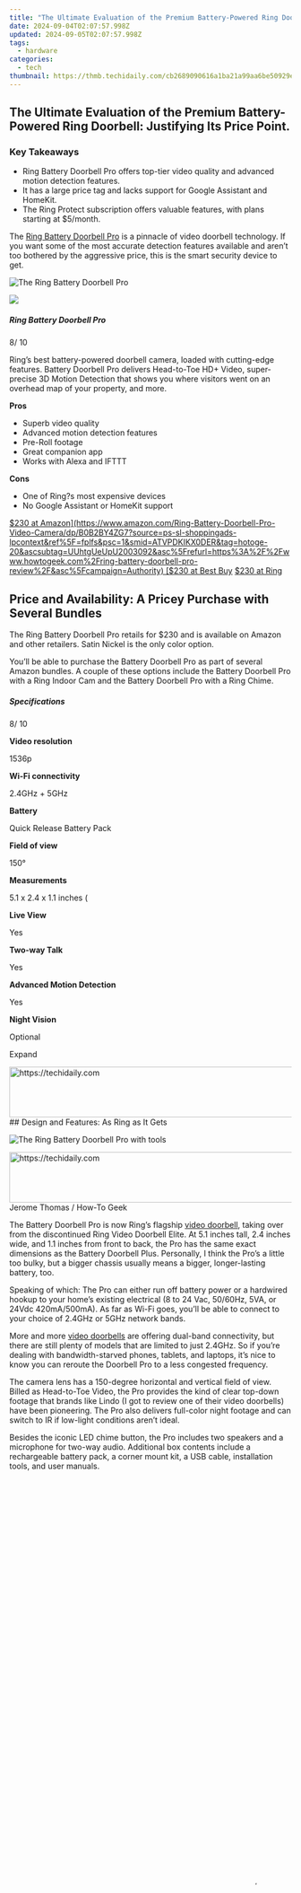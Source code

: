 ```yaml
---
title: "The Ultimate Evaluation of the Premium Battery-Powered Ring Doorbell: Justifying Its Price Point."
date: 2024-09-04T02:07:57.998Z
updated: 2024-09-05T02:07:57.998Z
tags:
  - hardware
categories:
  - tech
thumbnail: https://thmb.techidaily.com/cb2689090616a1ba21a99aa6be50929e603a0dc8061abd47262715b07e4d29cd.jpg
---
```


## The Ultimate Evaluation of the Premium Battery-Powered Ring Doorbell: Justifying Its Price Point.

### Key Takeaways

* Ring Battery Doorbell Pro offers top-tier video quality and advanced motion detection features.
* It has a large price tag and lacks support for Google Assistant and HomeKit.
* The Ring Protect subscription offers valuable features, with plans starting at $5/month.

 The [Ring Battery Doorbell Pro](https://www.amazon.com/Ring-Battery-Doorbell-Pro-Video-Camera/dp/B0B2BY4ZG7?tag=hotoge-20&ascsubtag=UUhtgUeUpU2003092&asc%5Frefurl=https%3A%2F%2Fwww.howtogeek.com%2Fring-battery-doorbell-pro-review%2F&asc%5Fcampaign=Authority) is a pinnacle of video doorbell technology. If you want some of the most accurate detection features available and aren’t too bothered by the aggressive price, this is the smart security device to get.

![The Ring Battery Doorbell Pro](https://static1.howtogeekimages.com/wordpress/wp-content/uploads/2024/05/ring-battery-doorbell-pro-product-1.png) 

![](https://static1.howtogeekimages.com/wordpresshttps://static0.howtogeekimages.com/wordpress/wp-content/uploads/2024/01/htg-rec-2024-2000-1.png) 

#####  Ring Battery Doorbell Pro

8/ 10 

Ring’s best battery-powered doorbell camera, loaded with cutting-edge features. Battery Doorbell Pro delivers Head-to-Toe HD+ Video, super-precise 3D Motion Detection that shows you where visitors went on an overhead map of your property, and more.  

**Pros** 
* Superb video quality
* Advanced motion detection features
* Pre-Roll footage
* Great companion app
* Works with Alexa and IFTTT

**Cons** 
* One of Ring?s most expensive devices
* No Google Assistant or HomeKit support

[$230 at Amazon](https://www.amazon.com/Ring-Battery-Doorbell-Pro-Video-Camera/dp/B0B2BY4ZG7?source=ps-sl-shoppingads-lpcontext&ref%5F=fplfs&psc=1&smid=ATVPDKIKX0DER&tag=hotoge-20&ascsubtag=UUhtgUeUpU2003092&asc%5Frefurl=https%3A%2F%2Fwww.howtogeek.com%2Fring-battery-doorbell-pro-review%2F&asc%5Fcampaign=Authority) [$230 at Best Buy](https://shop-links.co/link/?exclusive=1&publisher_slug=itechdaily19598&url=https%3A%2F%2Fwww.bestbuy.com%2Fsite%2Fring-battery-doorbell-pro-smart-wi-fi-video-doorbell-battery-powered-with-head-to-toe-hd-video-satin-nickel%2F6572256.p%3FskuId%3D6572256) [$230 at Ring](https://ring.com/products/battery-doorbell-pro?gad%5Fsource=1&gclid=CjwKCAjwrvyxBhAbEiwAEg%5FKglKQMVYJh8kgDGPv9rCQppIJdGBH7GSaJuVMoaYHVtLwCteV5sznARoCNOAQAvD%5FBwE) 

##  Price and Availability: A Pricey Purchase with Several Bundles

 The Ring Battery Doorbell Pro retails for $230 and is available on Amazon and other retailers. Satin Nickel is the only color option.

 You’ll be able to purchase the Battery Doorbell Pro as part of several Amazon bundles. A couple of these options include the Battery Doorbell Pro with a Ring Indoor Cam and the Battery Doorbell Pro with a Ring Chime.

#####  Specifications

8/ 10 

**Video resolution** 

 1536p 

**Wi-Fi connectivity** 

 2.4GHz + 5GHz 

**Battery** 

 Quick Release Battery Pack 

**Field of view** 

 150° 

**Measurements** 

 5.1 x 2.4 x 1.1 inches (

**Live View** 

 Yes 

**Two-way Talk** 

 Yes 

**Advanced Motion Detection** 

 Yes 

**Night Vision** 

 Optional 

Expand 

<!-- affiliate ads begin -->
<a href="https://aligracehair.sjv.io/c/5597632/1959764/19272" target="_top" id="1959764">
  <img src="//a.impactradius-go.com/display-ad/19272-1959764" border="0" alt="https://techidaily.com" width="728" height="90"/>
</a>
<img height="0" width="0" src="https://aligracehair.sjv.io/i/5597632/1959764/19272" style="position:absolute;visibility:hidden;" border="0" />
<!-- affiliate ads end -->
##  Design and Features: As Ring as It Gets

![The Ring Battery Doorbell Pro with tools](https://static1.howtogeekimages.com/wordpress/wp-content/uploads/wm/2024/05/the-ring-battery-doorbell-pro-with-tools_53629587649_o.jpg) 

<!-- affiliate ads begin -->
<a href="https://aligracehair.sjv.io/c/5597632/2135419/19272" target="_top" id="2135419">
  <img src="//a.impactradius-go.com/display-ad/19272-2135419" border="0" alt="https://techidaily.com" width="728" height="90"/>
</a>
<img height="0" width="0" src="https://aligracehair.sjv.io/i/5597632/2135419/19272" style="position:absolute;visibility:hidden;" border="0" />
<!-- affiliate ads end -->
Jerome Thomas / How-To Geek

 The Battery Doorbell Pro is now Ring’s flagship [video doorbell](https://extra-approaches.techidaily.com/updated-novices-blueprint-for-easy-stressless-nft-making/), taking over from the discontinued Ring Video Doorbell Elite. At 5.1 inches tall, 2.4 inches wide, and 1.1 inches from front to back, the Pro has the same exact dimensions as the Battery Doorbell Plus. Personally, I think the Pro’s a little too bulky, but a bigger chassis usually means a bigger, longer-lasting battery, too.

 Speaking of which: The Pro can either run off battery power or a hardwired hookup to your home’s existing electrical (8 to 24 Vac, 50/60Hz, 5VA, or 24Vdc 420mA/500mA). As far as Wi-Fi goes, you’ll be able to connect to your choice of 2.4GHz or 5GHz network bands.

 More and more [video doorbells](https://screen-mirroring-recording.techidaily.com/updated-unlocking-the-secrets-of-ios-visual-data-repository-for-2024/) are offering dual-band connectivity, but there are still plenty of models that are limited to just 2.4GHz. So if you’re dealing with bandwidth-starved phones, tablets, and laptops, it’s nice to know you can reroute the Doorbell Pro to a less congested frequency.

 The camera lens has a 150-degree horizontal and vertical field of view. Billed as Head-to-Toe Video, the Pro provides the kind of clear top-down footage that brands like Lindo (I got to review one of their video doorbells) have been pioneering. The Pro also delivers full-color night footage and can switch to IR if low-light conditions aren’t ideal.

 Besides the iconic LED chime button, the Pro includes two speakers and a microphone for two-way audio. Additional box contents include a rechargeable battery pack, a corner mount kit, a USB cable, installation tools, and user manuals.

<!-- affiliate ads begin -->
<span id="2135471">
					<video width="864" height="1536" style="cursor:pointer"
           poster="//a.impactradius-go.com/display-clicktoplayimage/2135471.png"
           onclick="if(!this.playClicked){this.play();this.setAttribute('controls',true);this.playClicked=true;}">
	   <source src="//a.impactradius-go.com/display-ad/18498-2135471">
	   <img src="//a.impactradius-go.com/display-clicktoplayimage/2135471.png" style="border: none; height: 100%; width: 100%; object-fit: contain">
	</video>
	<div style="width:540px;text-align:center"><a href="javascript:window.open(decodeURIComponent('https%3A%2F%2Funicoeye.pxf.io%2Fc%2F5597632%2F2135471%2F18498'), '_blank');void(0);">Click here</a></div>
</span>
<img height="0" width="0" src="https://imp.pxf.io/i/5597632/2135471/18498" style="position:absolute;visibility:hidden;" border="0" />
<!-- affiliate ads end -->
##  Ring Protect: A Paywall You’ll Probably Want to Climb

![The Ring Battery Doorbell Pro with the cover removed](https://static1.howtogeekimages.com/wordpress/wp-content/uploads/wm/2024/05/the-ring-battery-doorbell-pro-with-the-cover-removed-3_53628360902_o.jpg) 

Jerome Thomas / How-To Geek

 The Battery Doorbell Pro comes with a 30-day free trial of Ring Protect. One of the main features of the Pro, cloud storage for manual, doorbell, and motion-triggered recordings, isn’t even available without a Ring Protect subscription. Additional pay-walled features include color Pre-Roll footage, Snapshot Capture, Rich Notifications, and person and package alerts.

 It’s totally worth the investment, and will only cost you $5 per month or $50 annually. If you have more than one Ring device, the Ring Protect Plus plan might be a better value. For $10 per month or $100 annually, the premium tier extends coverage to as many Ring devices as you own. You’ll also unlock extra features, including Multi-Cam Live View (see live footage from up to four cameras at a time) and picture-in-picture viewing.

##  Video and Audio Quality: Top-Notch

![The Ring Battery Doorbell Pro's daytime footage](https://static1.howtogeekimages.com/wordpress/wp-content/uploads/wm/2024/05/ring-battery-doorbell-pro-daytime-1.jpeg) 

Michael Bizzaco / How-To Geek

 The Battery Doorbell Pro delivers up to 1536p resolution, with a lens that captures a 150-degree vertical and horizontal field of view. I thought the FOV was up there with some of How-To Geek's favorite [best security cameras](https://screen-capture.techidaily.com/updated-in-2024-enhance-your-game-experience-with-these-5-screen-capture-techniques-for-minecraft-mac/), and even without a second downward-facing cam, the Pro never struggled to see a person or object right below it.

 I was equally impressed by the Pro’s video quality. While sunlight failed to appear in most of my test snapshots, you’ll see how effective the camera was at leveraging HDR and the daylight available to make the greenery, cars, and other visible elements as vibrant as possible.

![The Ring Battery Doorbell Pro's daytime footage](https://static1.howtogeekimages.com/wordpress/wp-content/uploads/wm/2024/05/ring-battery-doorbell-pro-daytime-2.jpeg) 

<!-- affiliate ads begin -->
<a href="https://imp.i357552.net/c/5597632/1001446/11832" target="_top" id="1001446">
  <img src="//a.impactradius-go.com/display-ad/11832-1001446" border="0" alt="https://techidaily.com" width="728" height="90"/>
</a>
<img height="0" width="0" src="https://imp.i357552.net/i/5597632/1001446/11832" style="position:absolute;visibility:hidden;" border="0" />
<!-- affiliate ads end -->
Michael Bizzaco / How-To Geek

 When looking at footage on my iPhone 12 in portrait mode, I liked that the corners of the image were rounded. Flipping into landscape mode fills the screen, which also gives you a good idea of how well the Pro’s megapixels work. Without any zoom, there’s little in the way of tiling or banding in the image. It was only when I started zooming in that this type of blockiness started occurring.

![The Ring Battery Doorbell Pro's footage zoomed in](https://static1.howtogeekimages.com/wordpress/wp-content/uploads/wm/2024/05/ring-battery-doorbell-pro-zoomed-footage-1.jpeg) 

Michael Bizzaco / How-To Geek

 Two-way audio worked well on all the devices I tested it on. The Pro’s internal mic did a nice job of filtering out wind noise and other distracting sounds. For reference, I’ve attached two audio clips: The first is what the Battery Doorbell Pro sounds like mounted in my quiet apartment hallway. The second clip is what the Pro sounds like outside, complete with cars and passersby.

![The Ring Battery Doorbell Pro's night footage](https://static1.howtogeekimages.com/wordpress/wp-content/uploads/wm/2024/05/ring-battery-doorbell-pro-night-1.jpeg) 

<!-- affiliate ads begin -->
<a href="https://aligracehair.sjv.io/c/5597632/1880976/19272" target="_top" id="1880976">
  <img src="//a.impactradius-go.com/display-ad/19272-1880976" border="0" alt="https://techidaily.com" width="728" height="90"/>
</a>
<img height="0" width="0" src="https://aligracehair.sjv.io/i/5597632/1880976/19272" style="position:absolute;visibility:hidden;" border="0" />
<!-- affiliate ads end -->
Michael Bizzaco / How-To Geek

##  Motion Detection and Notifications: All About that Bird’s Eye

 I love the Bird’s Eye Zones feature on the Battery Doorbell Pro, but it’s turned off by default. You’ll need to head into “Motion Settings” in the Ring app to manually draw the boundaries that the Pro will reference whenever motion is detected. I highly recommend doing so, because this feature is amazing.

 Bird’s Eye Zones use aerial radar to capture movement info on subjects that cross into your detection zones. Good for up to 30 feet of coverage, the Bird’s Eye feature works in unison with the Pro’s Camera Motion Zones to deliver only the notifications you care to receive. Any motion that falls outside a Bird’s Eye Zone is ignored. It didn’t take me long to create a Bird’s Eye Zone all my own, and it was a thrill to watch the feature in action.

![The Ring Battery Doorbell Pro's Bird's Eye tracking](https://static1.howtogeekimages.com/wordpress/wp-content/uploads/wm/2024/05/ring-battery-doorbell-pro-birds-eye-tracking-1.jpeg) 

Michael Bizzaco / How-To Geek

 With person detection enabled, the Battery Doorbell Pro would never fail to send me instant notifications when motion occurred, at which point I was able to view the recording. You can choose to view the footage in the Ring app, or by pressing and holding the alert to view the Rich Notification. I also recommend enabling picture-in-picture for the Pro, as you’ll be able to swap back and forth between small and expanded views of whatever footage the Pro captured, along with Bird’s Eye data.

<!-- affiliate ads begin -->
<a href="https://appsumo.8odi.net/c/5597632/2024347/7443" target="_top" id="2024347">
  <img src="//a.impactradius-go.com/display-ad/7443-2024347" border="0" alt="https://techidaily.com" width="728" height="90"/>
</a>
<img height="0" width="0" src="https://appsumo.8odi.net/i/5597632/2024347/7443" style="position:absolute;visibility:hidden;" border="0" />
<!-- affiliate ads end -->
##  App and Alexa: Seamless

Close 

 The Ring Always Home app (for iPhone and Android devices) is the beating heart of your Battery Doorbell Pro. Not only is it where the doorbell will store all video clips and user settings, but it’s also the tool you’ll use to customize motion detection and privacy zones, use two-way audio, download Battery Doorbell Pro updates, and more.

 One of my favorite parts of the app is how it organizes recordings on an easy-to-use timeline. I’ve tested video doorbells with complex clip logs that took me a long time to get used to, but I very quickly figured out how to find recordings in the Ring app. I also thought the playback controls were intuitive, and loved having the ability to skip between clips.

 Another cool feature was the Event Summary page. Located under the “History” tab on the home page, this analytics tool keeps a log of what times of day your doorbell experiences the most activity. This page also has an Event Types breakdown to let you know what types of activity were detected throughout the day. Additional customizations can be found on the main settings page for the Battery Doorbell Pro. Just tap the little gear icon in the top-right of the live view thumbnail.

 Because I tested the Battery Doorbell Pro in an apartment hallway, I was receiving all kinds of alerts throughout the day. Not only did the motion detection settings let me choose the type of motion events I’d be notified about, but it also let me create detection schedules. If motion fell outside the scheduled alerts window, it wouldn’t be detected or recorded.

 Under “Device Settings,” I recommend heading into the “Video Quality” section and enabling both “HDR” and “Color Night Vision.” This is also where you’ll be able to customize privacy, notification, and general settings.

 I run an Alexa-powered smart home and was able to add the Battery Doorbell Pro to the Alexa app. This allowed me to pull up a doorbell live view on my Echo Show 5, along with the option for two-way audio. The Pro is compatible with IFTTT applets too.

 I wanted to create an Alexa Routine to see if the doorbell could carry out a simple automation. In just a couple of minutes, I created and successfully tested (several times) a Routine that turned on my Govee TV backlight kit whenever someone rang the Battery Doorbell Pro. Alexa would also automatically open a live view on my Echo Show 5 when the bell was rung.

##  Should You Buy the Ring Battery Doorbell Pro?

 The [Ring Battery Doorbell Pro](https://www.amazon.com/Ring-Battery-Doorbell-Pro-Video-Camera/dp/B0B2BY4ZG7?tag=hotoge-20&ascsubtag=UUhtgUeUpU2003092&asc%5Frefurl=https%3A%2F%2Fwww.howtogeek.com%2Fring-battery-doorbell-pro-review%2F&asc%5Fcampaign=Authority) isn’t going to win any awards for its bulky housing, but if you ask me, this video doorbell takes home the gold in every other category. It delivers bold and colorful daytime and nighttime footage, along with excellent motion detection features and simple in-app customizations.

 While there are video doorbells that cost a lot less, most of the competition can’t hold a torch to the design and performance of the Battery Doorbell Pro.

![The Ring Battery Doorbell Pro](https://static1.howtogeekimages.com/wordpress/wp-content/uploads/2024/05/ring-battery-doorbell-pro-product-1.png) 

![](https://static1.howtogeekimages.com/wordpresshttps://static0.howtogeekimages.com/wordpress/wp-content/uploads/2024/01/htg-rec-2024-2000-1.png) 

<!-- affiliate ads begin -->
<span id="1982570">
					<video width="576" height="240" style="cursor:pointer"
           poster="//a.impactradius-go.com/display-clicktoplayimage/1982570.png"
           onclick="if(!this.playClicked){this.play();this.setAttribute('controls',true);this.playClicked=true;}">
	   <source src="//a.impactradius-go.com/display-ad/22993-1982570">
	   <img src="//a.impactradius-go.com/display-clicktoplayimage/1982570.png" style="border: none; height: 100%; width: 100%; object-fit: contain">
	</video>
	<div style="width:360px;text-align:center"><a href="javascript:window.open(decodeURIComponent('https%3A%2F%2Fhomestyler.sjv.io%2Fc%2F5597632%2F1982570%2F22993'), '_blank');void(0);">Click here</a></div>
</span>
<img height="0" width="0" src="https://imp.pxf.io/i/5597632/1982570/22993" style="position:absolute;visibility:hidden;" border="0" />
<!-- affiliate ads end -->
#####  Ring Battery Doorbell Pro

8/ 10 

Ring’s best battery-powered doorbell camera, loaded with cutting-edge features. Battery Doorbell Pro delivers Head-to-Toe HD+ Video, super-precise 3D Motion Detection that shows you where visitors went on an overhead map of your property, and more.  

[$230 at Amazon](https://www.amazon.com/Ring-Battery-Doorbell-Pro-Video-Camera/dp/B0B2BY4ZG7?source=ps-sl-shoppingads-lpcontext&ref%5F=fplfs&psc=1&smid=ATVPDKIKX0DER&tag=hotoge-20&ascsubtag=UUhtgUeUpU2003092&asc%5Frefurl=https%3A%2F%2Fwww.howtogeek.com%2Fring-battery-doorbell-pro-review%2F&asc%5Fcampaign=Authority) [$230 at Best Buy](https://shop-links.co/link/?exclusive=1&publisher_slug=itechdaily19598&url=https%3A%2F%2Fwww.bestbuy.com%2Fsite%2Fring-battery-doorbell-pro-smart-wi-fi-video-doorbell-battery-powered-with-head-to-toe-hd-video-satin-nickel%2F6572256.p%3FskuId%3D6572256) [$230 at Ring](https://ring.com/products/battery-doorbell-pro?gad%5Fsource=1&gclid=CjwKCAjwrvyxBhAbEiwAEg%5FKglKQMVYJh8kgDGPv9rCQppIJdGBH7GSaJuVMoaYHVtLwCteV5sznARoCNOAQAvD%5FBwE)

<ins class="adsbygoogle"
     style="display:block"
     data-ad-format="autorelaxed"
     data-ad-client="ca-pub-7571918770474297"
     data-ad-slot="1223367746"></ins>



<ins class="adsbygoogle"
     style="display:block"
     data-ad-client="ca-pub-7571918770474297"
     data-ad-slot="8358498916"
     data-ad-format="auto"
     data-full-width-responsive="true"></ins>


